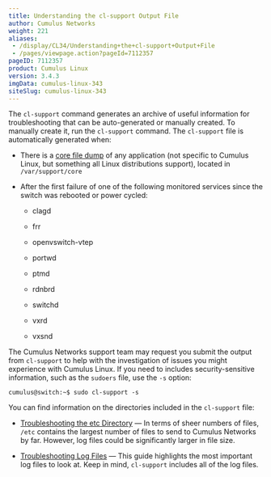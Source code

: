 ```yaml
---
title: Understanding the cl-support Output File
author: Cumulus Networks
weight: 221
aliases:
 - /display/CL34/Understanding+the+cl-support+Output+File
 - /pages/viewpage.action?pageId=7112357
pageID: 7112357
product: Cumulus Linux
version: 3.4.3
imgData: cumulus-linux-343
siteSlug: cumulus-linux-343
---
```

The `cl-support` command generates an archive of useful information for
troubleshooting that can be auto-generated or manually created. To
manually create it, run the `cl-support` command. The `cl-support` file
is automatically generated when:

  - There is a [core file dump](http://linux.die.net/man/5/core) of any
    application (not specific to Cumulus Linux, but something all Linux
    distributions support), located in `/var/support/core`

  - After the first failure of one of the following monitored services
    since the switch was rebooted or power cycled:
    
      - clagd
    
      - frr
    
      - openvswitch-vtep
    
      - portwd
    
      - ptmd
    
      - rdnbrd
    
      - switchd
    
      - vxrd
    
      - vxsnd

The Cumulus Networks support team may request you submit the output from
`cl-support` to help with the investigation of issues you might
experience with Cumulus Linux. If you need to includes
security-sensitive information, such as the `sudoers` file, use the `-s`
option:

    cumulus@switch:~$ sudo cl-support -s

You can find information on the directories included in the `cl-support`
file:

  - [Troubleshooting the etc
    Directory](/version/cumulus-linux-343/Monitoring_and_Troubleshooting/Understanding_the_cl-support_Output_File/Troubleshooting_the_etc_Directory)
    — In terms of sheer numbers of files, `/etc` contains the largest
    number of files to send to Cumulus Networks by far. However, log
    files could be significantly larger in file size.

  - [Troubleshooting Log
    Files](/version/cumulus-linux-343/Monitoring_and_Troubleshooting/Understanding_the_cl-support_Output_File/Troubleshooting_Log_Files)
    — This guide highlights the most important log files to look at.
    Keep in mind, `cl-support` includes all of the log files.
